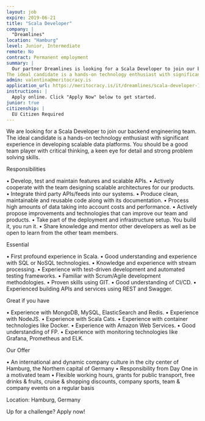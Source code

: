 ```yaml
---
layout: job
expire: 2019-06-21
title: "Scala Developer"
company: |
  "Dreamlines"
location: "Hamburg"
level: Junior, Intermediate
remote: No
contract: Permanent employment
summary: |
  Our partner Dreamlines is looking for a Scala Developer to join our backend engineering team. 
The ideal candidate is a hands-on technology enthusiast with significant experience in developing scalable data platforms. You should be a good team player with critical thinking, a keen eye for detail and strong problem solving skills.
admin: valentina@meritocracy.is
application_url: https://meritocracy.is/it/dreamlines/scala-developer-72117?utm_source=Underscore.io&utm_medium=referral&utm_campaign=dreamlines_scala_developer_f_m
instructions: |
  Apply online. Click "Apply Now" below to get started.
junior: true
citizenship: |
  EU Citizen Required
---
```


<!-- break -->

We are looking for a Scala Developer to join our backend engineering team. 
The ideal candidate is a hands-on technology enthusiast with significant experience in developing scalable data platforms. You should be a good team player with critical thinking, a keen eye for detail and strong problem solving skills.


Responsibilities

•	Develop, test and maintain features and scalable APIs.
•	Actively cooperate with the team designing scalable architectures for our products.
•	Integrate third party APIs/feeds into our systems.
•	Produce clean, maintainable and reusable code along with its documentation.
•	Process high amounts of data taking into account costs and performance.
•	Actively propose improvements and technologies that can improve our team and products.
•	Take part of the deployment and infrastructure setup. You build it, you run it.
•	Share knowledge and mentor other developers as well as be open to learn from the other team members.

Essential

•	First profound experience in Scala.
•	Good understanding and experience with SQL or NoSQL technologies.
•	Knowledge and experience with stream processing.
•	Experience with test-driven development and automated testing frameworks.
•	Familiar with Scrum/Agile development methodologies.
•	Proven skills using GIT.
•	Good understanding of CI/CD.
•	Experienced building APIs and services using REST and Swagger.

Great if you have

•	Experience with MongoDB, MySQL, ElasticSearch and Redis.
•	Experience with NodeJS.
•	Experience with Scala Cats.
•	Experience with container technologies like Docker.
•	Experience with Amazon Web Services.
•	Good understanding of FP.
•	Experience with monitoring technologies like Grafana, Prometheus and ELK.

Our Offer

•	An international and dynamic company culture in the city center of Hamburg, the Northern capital of Germany
•	Responsibility from Day One in a motivated team
•	Flexible working hours, grants for public transport, free drinks & fruits, cruise & shopping discounts, company sports, team & company events on a regular basis

Location: Hamburg, Germany


Up for a challenge? Apply now!